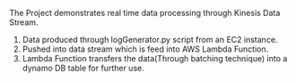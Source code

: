 The Project demonstrates real time data processing through Kinesis Data Stream.
1. Data produced through logGenerator.py script from an EC2 instance.
2. Pushed into data stream which is feed into AWS Lambda Function.
3. Lambda Function transfers the data(Through batching technique) into a dynamo DB table for further use.